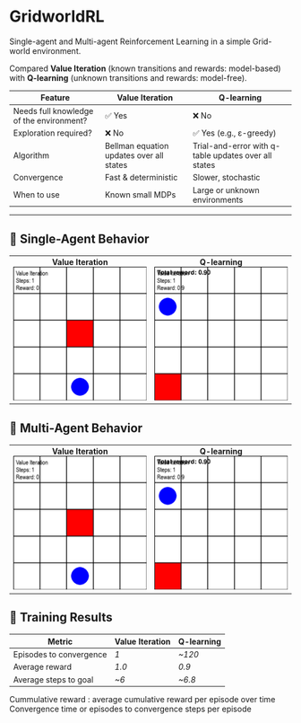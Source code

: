 # GridworldRL
Single-agent and Multi-agent Reinforcement Learning in a simple Grid-world environment. 

Compared **Value Iteration** (known transitions and rewards: model-based) with **Q-learning** (unknown transitions and rewards: model-free).

| **Feature**                         | **Value Iteration**                                                                                                                                     | **Q-learning**                                                                                          |
|-------------------------------------|---------------------------------------------------------------------------------------------------------------------------------------------------------|----------------------------------------------------------------------------------------------------------|
| Needs full knowledge of the environment? | ✅ Yes                                                                                                                                              | ❌ No                                                                                                     |
| Exploration required?               | ❌ No                                                                                                                                               | ✅ Yes (e.g., ε-greedy)                                                                                  |
| Algorithm                           | Bellman equation updates over all states                                         | Trial-and-error with q-table updates over all states|
| Convergence                         | Fast & deterministic                                                                                                                   | Slower, stochastic                                                                                       |
| When to use                         | Known small MDPs                                                                                                                                       | Large or unknown environments                                                                            |

---

## 🎥 Single-Agent Behavior

<table>
<tr>
<td align="center"><strong>Value Iteration</strong><br><img src="gifs/value_iteration.gif" width="300"/></td>
<td align="center"><strong>Q-learning</strong><br><img src="gifs/qlearning.gif" width="300"/></td>
</tr>
</table>


## 🎥 Multi-Agent Behavior

<table>
<tr>
<td align="center"><strong>Value Iteration</strong><br><img src="gifs/value_iteration.gif" width="300"/></td>
<td align="center"><strong>Q-learning</strong><br><img src="gifs/qlearning.gif" width="300"/></td>
</tr>
</table>


## 🧪 Training Results

| Metric                        | Value Iteration | Q-learning |
|-------------------------------|-----------------|------------|
| Episodes to convergence       | *1*             | *~120*     |
| Average reward                | *1.0*           | *0.9*      |
| Average steps to goal         | *~6*            | *~6.8*     |

Cummulative reward : average cumulative reward per episode over time
Convergence time or episodes to convergence
steps per episode